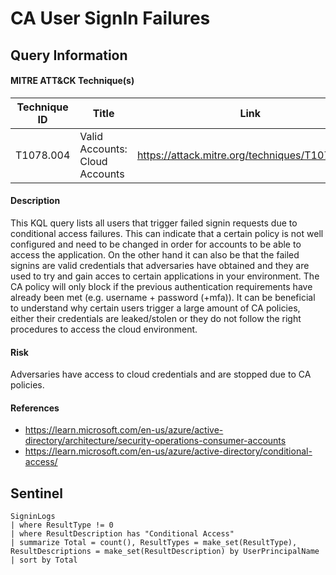 # CA User SignIn Failures

## Query Information

#### MITRE ATT&CK Technique(s)

| Technique ID | Title    | Link    |
| ---  | --- | --- |
| T1078.004 | Valid Accounts: Cloud Accounts | https://attack.mitre.org/techniques/T1078/004/|

#### Description
This KQL query lists all users that trigger failed signin requests due to conditional access failures. This can indicate that a certain policy is not well configured and need to be changed in order for accounts to be able to access the application. On the other hand it can also be that the failed signins are valid credentials that adversaries have obtained and they are used to try and gain acces to certain applications in your environment. The CA policy will only block if the previous authentication requirements have already been met (e.g. username + password (+mfa)). It can be beneficial to understand why certain users trigger a large amount of CA policies, either their credentials are leaked/stolen or they do not follow the right procedures to access the cloud environment.

#### Risk
Adversaries have access to cloud credentials and are stopped due to CA policies.

#### References
- https://learn.microsoft.com/en-us/azure/active-directory/architecture/security-operations-consumer-accounts
- https://learn.microsoft.com/en-us/azure/active-directory/conditional-access/


## Sentinel
```KQL
SigninLogs
| where ResultType != 0
| where ResultDescription has "Conditional Access"
| summarize Total = count(), ResultTypes = make_set(ResultType), ResultDescriptions = make_set(ResultDescription) by UserPrincipalName
| sort by Total
```